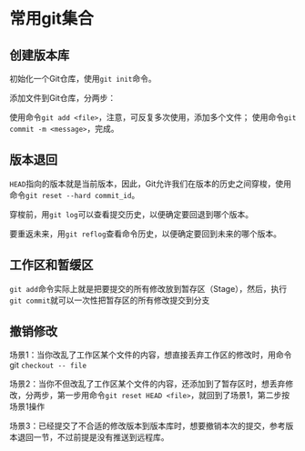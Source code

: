 # 常用git集合 
## 创建版本库
初始化一个Git仓库，使用`git init`命令。

添加文件到Git仓库，分两步：

使用命令`git add <file>`，注意，可反复多次使用，添加多个文件；
使用命令`git commit -m <message>`，完成。

## 版本退回
`HEAD`指向的版本就是当前版本，因此，Git允许我们在版本的历史之间穿梭，使用命令`git reset --hard commit_id`。

穿梭前，用`git log`可以查看提交历史，以便确定要回退到哪个版本。

要重返未来，用`git reflog`查看命令历史，以便确定要回到未来的哪个版本。

## 工作区和暂缓区
`git add`命令实际上就是把要提交的所有修改放到暂存区（Stage），然后，执行`git commit`就可以一次性把暂存区的所有修改提交到分支

## 撤销修改
场景1：当你改乱了工作区某个文件的内容，想直接丢弃工作区的修改时，用命令git `checkout -- file` 


场景2：当你不但改乱了工作区某个文件的内容，还添加到了暂存区时，想丢弃修改，分两步，第一步用命令`git reset HEAD <file>`，就回到了场景1，第二步按场景1操作

场景3：已经提交了不合适的修改版本到版本库时，想要撤销本次的提交，参考版本退回一节，不过前提是没有推送到远程库。
